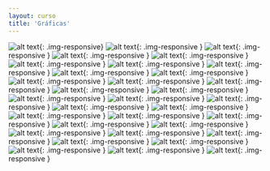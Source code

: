 ```yaml
---
layout: curso
title: 'Gráficas'
---
```


![alt text](./F01roeder_fig4.jpg "Figura 01"){: .img-responsive}
![alt text](./F02wittke_thompson_fig1CD.jpg "Figura 02"){: .img-responsive }
![alt text](./F03epstein_fig1.jpg "Figura 03"){: .img-responsive }
![alt text](./F04_03EfectoMentira.png "Figura 04"){: .img-responsive }
![alt text](./F04_03EfectoMentiraB.png "Figura 04B"){: .img-responsive }
![alt text](./F04_1doctors1.png "Figura 05"){: .img-responsive }
![alt text](./F04_2doctores1.png "Figura 06"){: .img-responsive }
![alt text](./F04_3doctor1.png  "Figura 07"){: .img-responsive }
![alt text](./F04mykland_fig1.jpg "Figura 08"){: .img-responsive }
![alt text](./F05_1pie-chart-02.jpg  "Figura 09"){: .img-responsive }
![alt text](./F05_3top100-twitter-users-bad-pie-chart.jpg  "Figura 09"){: .img-responsive }
![alt text](./F05_4pie-MS-FeaturesByVersion.png "Figura 10"){: .img-responsive }
![alt text](./F06_01Acawley_fig1.jpg "Figura 11"){: .img-responsive }
![alt text](./F06_02bell_fig3.jpg "Figura 12"){: .img-responsive }
![alt text](./F06_03PiesIHaveEaten.png "Figura 13"){: .img-responsive }
![alt text](./F08_aBarras1.png "Figura 14"){: .img-responsive }
![alt text](./F08_aBarras1B.png  "Figura 15"){: .img-responsive }
![alt text](./F08projmeth.jpg "Figura 16"){: .img-responsive }
![alt text](./F09projmeth2.png "Figura 17"){: .img-responsive }
![alt text](./F10paik_tab5.jpg "Figura 18"){: .img-responsive }
![alt text](./F11crecimtrab.png "Figura 19"){: .img-responsive }
![alt text](./F12crecimtrabBueno.png "Figura 20"){: .img-responsive }
![alt text](./F13escala.jpg "Figura 21"){: .img-responsive }
![alt text](./F14escalaBueno.png "Figura 22"){: .img-responsive }
![alt text](./F15escala2.png  "Figura 23"){: .img-responsive }
![alt text](./F16escala3.png "Figura 24"){: .img-responsive }
![alt text](./F16escala3B.png "Figura 25"){: .img-responsive }
![alt text](./F18pict1.png "Figura 26"){: .img-responsive }
![alt text](./F18pict1B.png "Figura 27"){: .img-responsive }
![alt text](./F19pastel.png "Figura 28"){: .img-responsive }
![alt text](./F20_01tufte118M.jpg "Figura 29"){: .img-responsive }
![alt text](./F20_02AlternativaPeor.png "Figura 30"){: .img-responsive }
![alt text](./F21Milland.png "Figura 31"){: .img-responsive }

